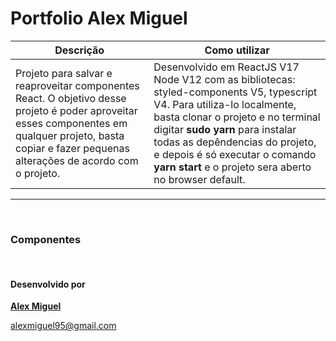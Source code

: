 # Portfolio Alex Miguel

|   Descrição	|   Como utilizar 	|
|---	|---	|
| Projeto para salvar e reaproveitar componentes React. O objetivo desse projeto é poder aproveitar esses componentes em qualquer projeto, basta copiar e fazer pequenas alterações de acordo com o projeto. |  Desenvolvido em ReactJS V17 Node V12 com as bibliotecas: styled-components V5, typescript V4. Para utiliza-lo localmente, basta clonar o projeto e no terminal digitar **sudo yarn** para instalar todas as depêndencias do projeto, e depois é só executar o comando **yarn start** e o projeto sera aberto no browser default.	|

---
&nbsp; 
###  Componentes



&nbsp;  
#### Desenvolvido por
**[Alex Miguel](https://www.linkedin.com/in/alexmiguel95/)**

alexmiguel95@gmail.com
